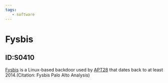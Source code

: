 ```yaml
---
tags:
   - software
---
```

# Fysbis
## ID:S0410
[Fysbis](software/S0410) is a Linux-based backdoor used by [APT28](groups/G0007) that dates back to at least 2014.(Citation: Fysbis Palo Alto Analysis)
